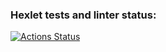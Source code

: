 ### Hexlet tests and linter status:
[![Actions Status](https://github.com/elizablok/frontend-project-11/workflows/hexlet-check/badge.svg)](https://github.com/elizablok/frontend-project-11/actions)